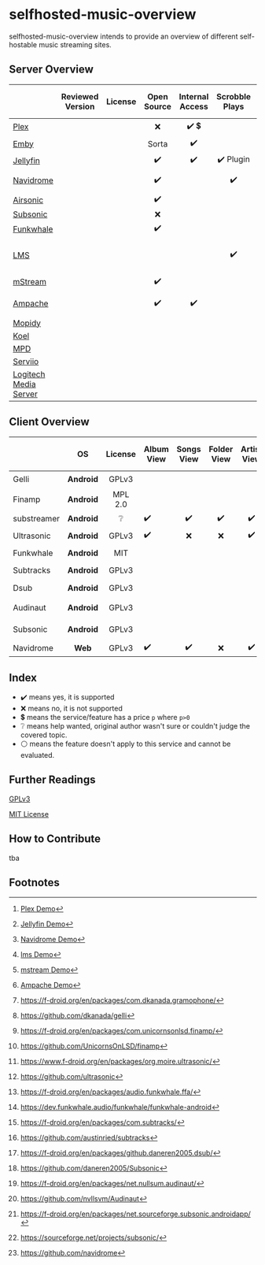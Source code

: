 # selfhosted-music-overview

selfhosted-music-overview intends to provide an overview of different self-hostable music streaming sites.




## Server Overview



|                                                              | Reviewed Version | License |    Open Source     |            Internal Access             |      Scrobble Plays       |         Can Read Tags          |         Can Write Tags         |    Subsonic API    |            Can Share Music             | Multi-User Support | Multi-Library Support |  Smart Playlists   |  Heart/ Favorites  |   5 Star Rating    |    Replay Gain     |     Transcode      | Demo                              |
| ------------------------------------------------------------ | :--------------: | :-----: | :----------------: | :------------------------------------: | :-----------------------: | :----------------------------: | :----------------------------: | :----------------: | :------------------------------------: | :----------------: | :-------------------: | :----------------: | :----------------: | :----------------: | :----------------: | :----------------: | --------------------------------- |
| [Plex](https://github.com/plexinc/)              |                  |         |        :x:         | :heavy_check_mark: :heavy_dollar_sign: |                           |       :heavy_check_mark:       |       :heavy_check_mark:       |        :x:         | :heavy_check_mark: :heavy_dollar_sign: | :heavy_check_mark: |  :heavy_check_mark:   | :heavy_check_mark: | :heavy_check_mark: |                    |                    |                    | :heavy_check_mark: [^plexdemo]                |
| [Emby](https://github.com/MediaBrowser/Emby)                 |                  |         |       Sorta        |           :heavy_check_mark:           |                           |                                |                                |                    |                                        |                    |                       |                    |                    |                    |                    |                    |                                   |
| [Jellyfin](https://jellyfin.org/)             |                  |         | :heavy_check_mark: |           :heavy_check_mark:           | :heavy_check_mark: Plugin |       :heavy_check_mark:       |       :heavy_check_mark:       |        :x:         |           :heavy_check_mark:           | :heavy_check_mark: |  :heavy_check_mark:   |        :x:         | :heavy_check_mark: |        :x:         |        :x:         | :heavy_check_mark: | :heavy_check_mark: [^jellyfindemo]              |
| [Navidrome](https://github.com/navidrome)    |                  |         | :heavy_check_mark: |                                        |    :heavy_check_mark:     |       :heavy_check_mark:       |              :x:               | :heavy_check_mark: |           :heavy_check_mark:           | :heavy_check_mark: |      :x: Future       |     :x: Future     | :heavy_check_mark: | :heavy_check_mark: | :heavy_check_mark: | :heavy_check_mark: | :heavy_check_mark: [^navidromedemo]               |
| [Airsonic](https://airsonic.github.io/)                      |                  |         | :heavy_check_mark: |                                        |                           |                                |                                |                    |                                        |                    |                       |                    |                    |                    |                    |                    |                                   |
| [Subsonic](https://github.com/subsonic)                      |                  |         |        :x:         |                                        |                           |                                |                                |                    |                                        |                    |                       |                    |                    |                    |                    |                    |                                   |
| [Funkwhale](https://funkwhale.audio/)                        |                  |         | :heavy_check_mark: |                                        |                           |                                |                                | :heavy_check_mark: |           :heavy_check_mark:           |                    |                       |                    |                    |                    |                    |                    |                                   |
| [LMS](https://github.com/epoupon/lms)                        |                  |         |                    |                                        |    :heavy_check_mark:     | :heavy_check_mark: Multi-Value | :heavy_check_mark: Multi-Value | :heavy_check_mark: |                                        | :heavy_check_mark: |                       | :heavy_check_mark: | :heavy_check_mark: |                    |                    |                    | :heavy_check_mark: [^lmsdemo]     |
| [mStream](https://mstream.io/)                               |                  |         | :heavy_check_mark: |                                        |                           |                                |                                |                    |           :heavy_check_mark:           |                    |                       |        :x:         |                    | :heavy_check_mark: | :heavy_check_mark: | :heavy_check_mark: | :heavy_check_mark: [^mstreamdemo] |
| [Ampache](https://ampache.org/)                              |                  |         | :heavy_check_mark: |           :heavy_check_mark:           |                           |       :heavy_check_mark:       | :heavy_check_mark: File or DB  | :heavy_check_mark: |                                        | :heavy_check_mark: |                       | :heavy_check_mark: | :heavy_check_mark: | :heavy_check_mark: |                    | :heavy_check_mark: | :heavy_check_mark: [^Ampachedemo]  |
| [Mopidy](https://docs.mopidy.com/)                           |                  |         |                    |                                        |                           |                                |                                |                    |                                        |                    |                       |                    |                    |                    |                    |                    |                                   |
| [Koel](https://koel.dev/)                                    |                  |         |                    |                                        |                           |                                |                                |                    |                                        |                    |                       |                    |                    |                    |                    |                    |                                   |
| [MPD](https://www.musicpd.org/)                              |                  |         |                    |                                        |                           |                                |                                |                    |                                        |                    |                       |                    |                    |                    |                    |                    |                                   |
| [Serviio](https://www.serviio.org/)                          |                  |         |                    |                                        |                           |                                |                                |                    |                                        |                    |                       |                    |                    |                    |                    |                    |                                   |
| [Logitech Media Server](https://www.mysqueezebox.com/download) |                  |         |                    |                                        |                           |                                |                                |                    |                                        |                    |                       |                    |                    |                    |                    |                    |                                   |



[^plexdemo]: [Plex Demo](https://app.plex.tv/desktop/#!/)
[^jellyfindemo]: [Jellyfin Demo](https://demo.jellyfin.org/)
[^navidromedemo]: [Navidrome Demo](https://www.navidrome.org/demo/)
[^lmsdemo]: [lms Demo](https://lms.demo.poupon.io/)
[^mstreamdemo]: [mstream Demo](https://demo.mstream.io/?)
[^Ampachedemo]: [Ampache Demo](https://ampache.org/demo.html)


## Client Overview

|                                                              |     OS      | License | Album View         |     Songs View     |    Folder View     |    Artist View     |     Genre View     |    Decade View     |     Year View      |  Playlist Support  |  Most Played Song  | Most Played Album  | Recently Played Song | Recently Played Album | Recently Added Song | Recently Added Album |    Offline Mode    |   Download Music   |      Podcasts      | Last.FM Scrobbling |   Similar Songs    |  Artist Top Songs  |    Shuffle Play    | Favourites / Starred / Bookmark |      5 Stars       |  Search function   | Chromecast Support | Android Auto |        mp3         |        opus        |        flac        |     Dark Mode      |     Themeable      |    Open Source     |        free        | Smart Recommendations | f-droid                                 | Source Code                  |  Reviewed Version  |
| ------------------------------------------------------------ | :---------: | :-----: | ------------------ | :----------------: | :----------------: | :----------------: | :----------------: | :----------------: | :----------------: | :----------------: | :----------------: | :----------------: | :------------------: | :-------------------: | :-----------------: | :------------------: | :----------------: | :----------------: | :----------------: | :----------------: | :----------------: | :----------------: | :----------------: | :-----------------------------: | :----------------: | :----------------: | :----------------: | :----------: | :----------------: | :----------------: | :----------------: | :----------------: | :----------------: | :----------------: | :----------------: | :-------------------: | --------------------------------------- | ----------------------------------- | :----------------: |
| Gelli                                                        | **Android** |  GPLv3  |                    |                    |                    |                    |                    |                    |                    |                    |                    |                    |                      |                       |                     |                      |                    |                    |                    |                    |                    |                    |                    |                                 |                    |                    |                    |              |                    |                    |                    |                    |                    | :heavy_check_mark: | :heavy_check_mark: |                       | :heavy_check_mark: [^fdroid-gelii]      | github [^github-gelli] |       1.3.2        |
| Finamp                                                       | **Android** | MPL 2.0 |                    |                    |                    |                    |                    |                    |                    |                    |                    |                    |                      |                       |                     |                      |                    |                    |                    |                    |                    |                    |                    |                                 |                    |                    |                    |              |                    |                    |                    |                    |                    | :heavy_check_mark: | :heavy_check_mark: |                       | :heavy_check_mark: [^fdroid-finamp]     | github  [^github-finamp] |       0.5.1        |
| substreamer | **Android** | :grey_question: | :heavy_check_mark: | :heavy_check_mark: | :heavy_check_mark: | :heavy_check_mark: |                    | :heavy_check_mark: |        :x:         | :heavy_check_mark: |                    |                    |                      |                       |                     |                      | :heavy_check_mark: | :heavy_check_mark: | :heavy_check_mark: | :heavy_check_mark: | :heavy_check_mark: | :heavy_check_mark: | :heavy_check_mark: |       :heavy_check_mark:        |        :x:         | :heavy_check_mark: |                    |              | :heavy_check_mark: | :heavy_check_mark: |         ?          | :heavy_check_mark: |        :x:         |        :x:         | :heavy_check_mark: |  :heavy_check_mark:   | :x: | :x: |       0.5.1        |
| Ultrasonic                                                   | **Android** | GPLv3 | :heavy_check_mark: |        :x:         |        :x:         | :heavy_check_mark: |        :x:         |        :x:         | :heavy_check_mark: | :heavy_check_mark: |        :x:         | :heavy_check_mark: |         :x:          |  :heavy_check_mark:   |         :x:         |  :heavy_check_mark:  |        :x:         | :heavy_check_mark: |                    | :heavy_check_mark: |                    |                    | :heavy_check_mark: |       :heavy_check_mark:        | :heavy_check_mark: | :heavy_check_mark: |        :x:         |     :x:      | :heavy_check_mark: |                    | :heavy_check_mark: | :heavy_check_mark: |                    | :heavy_check_mark: | :heavy_check_mark: |                       | :heavy_check_mark: [^fdroid-ultrasonic] | github [^github-ultrasonic] |       2.23.1       |
| Funkwhale                                        | **Android** | MIT |                    |                    |                    |                    |                    |                    |                    |                    |                    |                    |                      |                       |                     |                      |                    |                    |                    |                    |                    |                    |                    |                                 |                    |                    |                    |              |                    |                    |                    |                    |                    | :heavy_check_mark: | :heavy_check_mark: |                       | :heavy_check_mark: [^fdroid-funkwhale] | gitlab [^gitlab-funkwhale] | 0.1.4 |
| Subtracks                                                    | **Android** | GPLv3 |                    |                    |                    |                    |                    |                    |                    |                    |                    |                    |                      |                       |                     |                      |                    |                    |                    |                    |                    |                    |                    |                                 |                    |                    |                    |              |                    |                    |                    |                    |                    | :heavy_check_mark: | :heavy_check_mark: |                       | :heavy_check_mark: [^fdroid-subtracks] | github [^github-subtracks] | 1.0.1 |
| Dsub                                                         | **Android** | GPLv3 |                    |                    |                    |                    |                    |                    |                    |                    |                    |                    |                      |                       |                     |                      |                    |                    |                    |                    |                    |                    |                    |                                 |                    |                    | :heavy_check_mark: |              |                    |                    |                    |                    |                    | :heavy_check_mark: | :heavy_check_mark: |                       | :heavy_check_mark: [^fdroid-dsub] | github [^github-dsub] |       5.5.2        |
| Audinaut                                                     | **Android** | GPLv3 |                    |                    |                    |                    |                    |                    |                    |                    |                    |                    |                      |                       |                     |                      |                    |                    |                    |                    |                    |                    |                    |                                 |                    |                    |                    |              |                    |                    |                    |                    |                    | :heavy_check_mark: | :heavy_check_mark: |                       | :heavy_check_mark: [^fdroid-audinaut] | github [^github-audinaut] | 0.5.1 (202) |
| Subsonic                                                     | **Android** | GPLv3 |                    |                    |                    |                    |                    |                    |                    |                    |                    |                    |                      |                       |                     |                      |                    |                    |                    |                    |                    |                    |                    |                                 |                    |                    |                    |              |                    |                    |                    |                    |                    | :heavy_check_mark: | :heavy_check_mark: |                       | :heavy_check_mark: [^fdroid-subsonic] | sourceforge [^sourceforge-subsonic] | 4.4 (59) |
| Navidrome                    |   **Web**   |  GPLv3  | :heavy_check_mark: | :heavy_check_mark: |        :x:         | :heavy_check_mark: | :heavy_check_mark: |        :x:         | :heavy_check_mark: | :heavy_check_mark: | :heavy_check_mark: | :heavy_check_mark: |  :heavy_check_mark:  |  :heavy_check_mark:   | :heavy_check_mark:  |  :heavy_check_mark:  |        :x:         | :heavy_check_mark: |        :x:         | :heavy_check_mark: |        :x:         |        :x:         | :heavy_check_mark: |       :heavy_check_mark:        |        :x:         | :heavy_check_mark: |                    |              | :heavy_check_mark: | :heavy_check_mark: | :heavy_check_mark: | :heavy_check_mark: | :heavy_check_mark: | :heavy_check_mark: | :heavy_check_mark: |          :x:          | :white_circle: | github [^github-navidrome] | 0.46.0 |

[^fdroid-gelii]: https://f-droid.org/en/packages/com.dkanada.gramophone/
[^github-gelli]: https://github.com/dkanada/gelli
[^fdroid-finamp]: https://f-droid.org/en/packages/com.unicornsonlsd.finamp/
[^github-finamp]: https://github.com/UnicornsOnLSD/finamp
[^fdroid-ultrasonic]: https://www.f-droid.org/en/packages/org.moire.ultrasonic/
[^github-finamp]: https://github.com/UnicornsOnLSD/finamp

[^github-ultrasonic]: https://github.com/ultrasonic
[^gplay-substreamer]: https://play.google.com/store/apps/details?id=com.ghenry22.substream2&hl=en&gl=US
[^gitlab-funkwhale]: https://dev.funkwhale.audio/funkwhale/funkwhale-android
[^fdroid-subtracks]: https://f-droid.org/en/packages/com.subtracks/
[^github-subtracks]: https://github.com/austinried/subtracks
[^fdroid-dsub]: https://f-droid.org/en/packages/github.daneren2005.dsub/
[^github-dsub]: https://github.com/daneren2005/Subsonic
[^fdroid-audinaut]: https://f-droid.org/en/packages/net.nullsum.audinaut/
[^github-audinaut]: https://github.com/nvllsvm/Audinaut
[^fdroid-subsonic]: https://f-droid.org/en/packages/net.sourceforge.subsonic.androidapp/

[^sourceforge-subsonic]: https://sourceforge.net/projects/subsonic/

[^github-navidrome]: https://github.com/navidrome





[^website-subsonic]: http://www.subsonic.org/pages/index.jsp
[^website-funkwhale]: https://funkwhale.audio/
[^fdroid-funkwhale]: https://f-droid.org/en/packages/audio.funkwhale.ffa/









## Index

- :heavy_check_mark: means yes, it is supported
- :x: means no, it is not supported
- :heavy_dollar_sign: means the service/feature has a price `p` where `p>0` 
- :grey_question: means help wanted, original author wasn't sure or couldn't judge the covered topic.
- :white_circle: means the feature doesn't apply to this service and cannot be evaluated.

## Further Readings

[GPLv3](https://www.gnu.org/licenses/gpl-3.0.en.html)

[MIT License](https://mit-license.org/)

## How to Contribute

tba

## Footnotes
